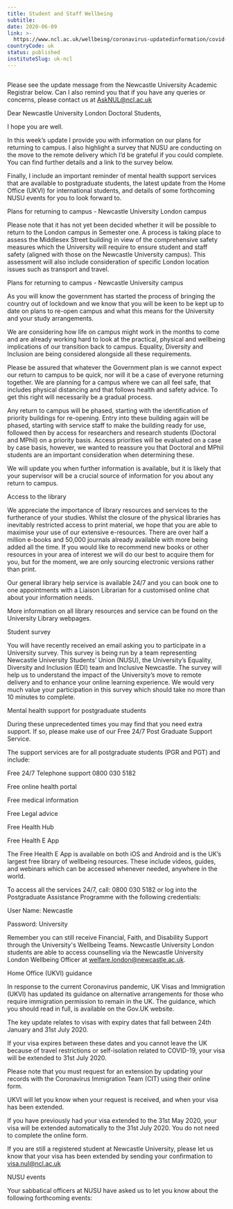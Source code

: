 ```yaml
---
title: Student and Staff Wellbeing
subtitle: 
date: 2020-06-09
link: >-
  https://www.ncl.ac.uk/wellbeing/coronavirus-updatedinformation/covid-19update-5june2020-londonpgr/
countryCode: uk
status: published
instituteSlug: uk-ncl
---
```

![]()

Please see the update message from the Newcastle University Academic Registrar below. Can I also remind you that if you have any queries or concerns, please contact us at AskNUL@ncl.ac.uk

Dear Newcastle University London Doctoral Students,

I hope you are well.

In this week’s update I provide you with information on our plans for returning to campus. I also highlight a survey that NUSU are conducting on the move to the remote delivery which I’d be grateful if you could complete. You can find further details and a link to the survey below.

Finally, I include an important reminder of mental health support services that are available to postgraduate students, the latest update from the Home Office (UKVI) for international students, and details of some forthcoming NUSU events for you to look forward to.

Plans for returning to campus - Newcastle University London campus

Please note that it has not yet been decided whether it will be possible to return to the London campus in Semester one. A process is taking place to assess the Middlesex Street building in view of the comprehensive safety measures which the University will require to ensure student and staff safety (aligned with those on the Newcastle University campus). This assessment will also include consideration of specific London location issues such as transport and travel.

Plans for returning to campus - Newcastle University campus

As you will know the government has started the process of bringing the country out of lockdown and we know that you will be keen to be kept up to date on plans to re-open campus and what this means for the University and your study arrangements.



We are considering how life on campus might work in the months to come and are already working hard to look at the practical, physical and wellbeing implications of our transition back to campus. Equality, Diversity and Inclusion are being considered alongside all these requirements.



Please be assured that whatever the Government plan is we cannot expect our return to campus to be quick, nor will it be a case of everyone returning together. We are planning for a campus where we can all feel safe, that includes physical distancing and that follows health and safety advice. To get this right will necessarily be a gradual process.



Any return to campus will be phased, starting with the identification of priority buildings for re-opening. Entry into these building again will be phased, starting with service staff to make the building ready for use, followed then by access for researchers and research students (Doctoral and MPhil) on a priority basis. Access priorities will be evaluated on a case by case basis, however, we wanted to reassure you that Doctoral and MPhil students are an important consideration when determining these.



We will update you when further information is available, but it is likely that your supervisor will be a crucial source of information for you about any return to campus.



Access to the library

We appreciate the importance of library resources and services to the furtherance of your studies. Whilst the closure of the physical libraries has inevitably restricted access to print material, we hope that you are able to maximise your use of our extensive e-resources. There are over half a million e-books and 50,000 journals already available with more being added all the time. If you would like to recommend new books or other resources in your area of interest we will do our best to acquire them for you, but for the moment, we are only sourcing electronic versions rather than print.



Our general library help service is available 24/7 and you can book one to one appointments with a Liaison Librarian for a customised online chat about your information needs.

More information on all library resources and service can be found on the University Library webpages.



Student survey

You will have recently received an email asking you to participate in a University survey. This survey is being run by a team representing Newcastle University Students’ Union (NUSU), the University’s Equality, Diversity and Inclusion (EDI) team and Inclusive Newcastle. The survey will help us to understand the impact of the University’s move to remote delivery and to enhance your online learning experience. We would very much value your participation in this survey which should take no more than 10 minutes to complete.

Mental health support for postgraduate students

During these unprecedented times you may find that you need extra support. If so, please make use of our Free 24/7 Post Graduate Support Service.

The support services are for all postgraduate students (PGR and PGT) and include:



Free 24/7 Telephone support 0800 030 5182

Free online health portal

Free medical information

Free Legal advice

Free Health Hub

Free Health E App

The Free Health E App is available on both iOS and Android and is the UK’s largest free library of wellbeing resources. These include videos, guides, and webinars which can be accessed whenever needed, anywhere in the world.



To access all the services 24/7, call: 0800 030 5182 or log into the Postgraduate Assistance Programme with the following credentials:



User Name: Newcastle

Password: University



Remember you can still receive Financial, Faith, and Disability Support through the University's Wellbeing Teams. Newcastle University London students are able to access counselling via the Newcastle University London Wellbeing Officer at welfare.london@newcastle.ac.uk.

Home Office (UKVI) guidance

In response to the current Coronavirus pandemic, UK Visas and Immigration (UKVI) has updated its guidance on alternative arrangements for those who require immigration permission to remain in the UK. The guidance, which you should read in full, is available on the Gov.UK website.



The key update relates to visas with expiry dates that fall between 24th January and 31st July 2020.



If your visa expires between these dates and you cannot leave the UK because of travel restrictions or self-isolation related to COVID-19, your visa will be extended to 31st July 2020.



Please note that you must request for an extension by updating your records with the Coronavirus Immigration Team (CIT) using their online form.



UKVI will let you know when your request is received, and when your visa has been extended.

If you have previously had your visa extended to the 31st May 2020, your visa will be extended automatically to the 31st July 2020. You do not need to complete the online form.



If you are still a registered student at Newcastle University, please let us know that your visa has been extended by sending your confirmation to visa.nul@ncl.ac.uk

NUSU events

Your sabbatical officers at NUSU have asked us to let you know about the following forthcoming events: